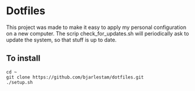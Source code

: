 # Dotfiles

This project was made to make it easy to apply my personal configuration on a new computer.
The scrip check_for_updates.sh will periodically ask to update the system, so that stuff is up to date.

## To install

    cd ~
    git clone https://github.com/bjarlestam/dotfiles.git
    ./setup.sh

